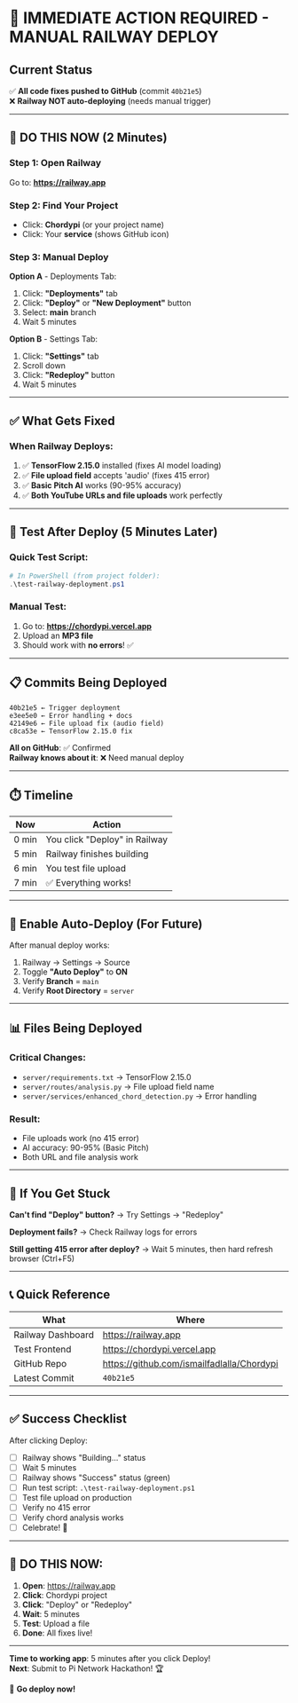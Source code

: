 # 🎯 IMMEDIATE ACTION REQUIRED - MANUAL RAILWAY DEPLOY

## Current Status
✅ **All code fixes pushed to GitHub** (commit `40b21e5`)  
❌ **Railway NOT auto-deploying** (needs manual trigger)

---

## 🚀 DO THIS NOW (2 Minutes)

### Step 1: Open Railway
Go to: **https://railway.app**

### Step 2: Find Your Project
- Click: **Chordypi** (or your project name)
- Click: Your **service** (shows GitHub icon)

### Step 3: Manual Deploy
**Option A** - Deployments Tab:
1. Click: **"Deployments"** tab
2. Click: **"Deploy"** or **"New Deployment"** button
3. Select: **main** branch
4. Wait 5 minutes

**Option B** - Settings Tab:
1. Click: **"Settings"** tab
2. Scroll down
3. Click: **"Redeploy"** button
4. Wait 5 minutes

---

## ✅ What Gets Fixed

### When Railway Deploys:
1. ✅ **TensorFlow 2.15.0** installed (fixes AI model loading)
2. ✅ **File upload field** accepts 'audio' (fixes 415 error)
3. ✅ **Basic Pitch AI** works (90-95% accuracy)
4. ✅ **Both YouTube URLs and file uploads** work perfectly

---

## 🧪 Test After Deploy (5 Minutes Later)

### Quick Test Script:
```powershell
# In PowerShell (from project folder):
.\test-railway-deployment.ps1
```

### Manual Test:
1. Go to: **https://chordypi.vercel.app**
2. Upload an **MP3 file**
3. Should work with **no errors**! ✅

---

## 📋 Commits Being Deployed

```
40b21e5 ← Trigger deployment
e3ee5e0 ← Error handling + docs
42149e6 ← File upload fix (audio field)
c8ca53e ← TensorFlow 2.15.0 fix
```

**All on GitHub**: ✅ Confirmed  
**Railway knows about it**: ❌ Need manual deploy

---

## ⏱️ Timeline

| Now | Action |
|-----|--------|
| 0 min | You click "Deploy" in Railway |
| 5 min | Railway finishes building |
| 6 min | You test file upload |
| 7 min | ✅ Everything works! |

---

## 🔧 Enable Auto-Deploy (For Future)

After manual deploy works:

1. Railway → Settings → Source
2. Toggle **"Auto Deploy"** to **ON**
3. Verify **Branch** = `main`
4. Verify **Root Directory** = `server`

---

## 📊 Files Being Deployed

### Critical Changes:
- `server/requirements.txt` → TensorFlow 2.15.0
- `server/routes/analysis.py` → File upload field name
- `server/services/enhanced_chord_detection.py` → Error handling

### Result:
- File uploads work (no 415 error)
- AI accuracy: 90-95% (Basic Pitch)
- Both URL and file analysis work

---

## 🚨 If You Get Stuck

**Can't find "Deploy" button?**
→ Try Settings → "Redeploy"

**Deployment fails?**
→ Check Railway logs for errors

**Still getting 415 error after deploy?**
→ Wait 5 minutes, then hard refresh browser (Ctrl+F5)

---

## 📞 Quick Reference

| What | Where |
|------|-------|
| Railway Dashboard | https://railway.app |
| Test Frontend | https://chordypi.vercel.app |
| GitHub Repo | https://github.com/ismailfadlalla/Chordypi |
| Latest Commit | `40b21e5` |

---

## ✅ Success Checklist

After clicking Deploy:

- [ ] Railway shows "Building..." status
- [ ] Wait 5 minutes
- [ ] Railway shows "Success" status (green)
- [ ] Run test script: `.\test-railway-deployment.ps1`
- [ ] Test file upload on production
- [ ] Verify no 415 error
- [ ] Verify chord analysis works
- [ ] Celebrate! 🎉

---

## 🎯 DO THIS NOW:

1. **Open**: https://railway.app
2. **Click**: Chordypi project
3. **Click**: "Deploy" or "Redeploy"
4. **Wait**: 5 minutes
5. **Test**: Upload a file
6. **Done**: All fixes live!

---

**Time to working app**: 5 minutes after you click Deploy!  
**Next**: Submit to Pi Network Hackathon! 🏆

🚀 **Go deploy now!**
